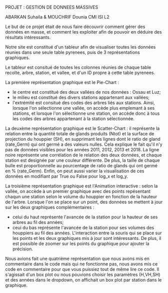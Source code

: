 PROJET : GESTION DE DONNEES MASSIVES

ABARKAN Suhaila & MOUCHRIF Dounia
CMI ISI L2

Le but de ce projet était de nous faire découvrir comment gérer des données en masse, et comment les exploiter afin de pouvoir en déduire des résultats intéressants.

Notre site est constitué d'un tableur afin de visualiser toutes les données réunies dans une seule table pyrenees, puis de 3 représentations graphiques.

Le tableur est consitué de toutes les colonnes réunies de chaque table recolte, arbre, station, et vallee, et d'un ID propre à cette table pyrenees.

La première représentation graphique est le Pie-Chart :
- le centre est constitué des deux vallées de nos données : Ossau et Luz;
- le milieu est constitué des divers stations appartenant aux vallées;
- l'extrémité est consitué des codes des arbres liés aux stations.
Ainsi, lorsque l'on sélectionne une vallée, on accède plus emplemant à ses stations, et lorsque l'on sélectionne une station, on accède donc à tous les codes des arbres appartenant à la station sélectionnée.

La deuxème représentation graphique est le Scatter-Chart : il représente la relation entre la quantité totale de glands produits (Ntot) et la surface de projection du houppier (SH), en supprimant les lignes dont le ratio de gland (rate_Germ) qui ont germé a des valeurs nulles. 
Cela explique le fait qu'il n'y pas de données visibles pour les années 2011, 2012, 2013 et 2018.
La ligne noire représente une corrélation de le relation des deux données, et chaque station est designée par une couleur différente.
De plus, la taille de chaque bulle est proportionnelle au pourcentage de ratio de glands qui ont germé en % (rate_Germ).
Enfin, on peut aussi varier la visualisation de ces données en modifiant par True ou False pour log_x et log_y.

La troisième représentation graphique est l'Animation interactive : selon la vallée, on accède à un premier graphique avec des points repésentant chaqun une station selon le volume du houppier en fonction de la hauteur de l'arbre.
Lorsque l'on se place sur un point, des données se mettent à jour sur les deux graphiques complémentaires :
- celui du haut représente l'avancée de la station pour la hauteur de ses arbres au fil des années;
- ceui du bas représente l'avancée de la station pour ses volumes des houppiers au fil des années.
L'interaction entre la souris qui se place sur les points et les deux graphiques mis à jour sont intéressants.
De plus, il est possible de zoomer sur les points du graphique pour ajouter la précision.

Nous avions fait une quatrième représentation que nous avons mis en commentaire dans le code mais qui ne fonctionne pas, nous avons mis ce code en commentaire pour que vous puissiez tout de même lire ce code.
Il s'agissait d'un box plot ou nous pouvions choisir les paramètres (H,VH,SH) et des années dans le dropdown, on affichait un box plot par station dans le graphique. 


